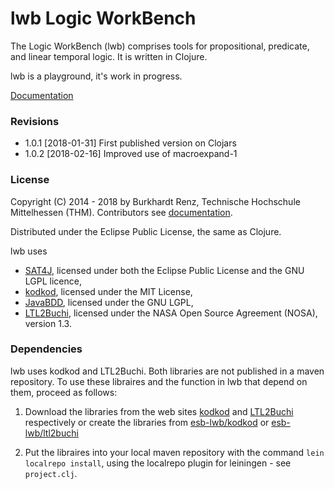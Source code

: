 # lwb Logic WorkBench

The Logic WorkBench (lwb) comprises tools for propositional, 
predicate, and linear temporal logic. It is written in Clojure.

lwb is a playground, it's work in progress.

[Documentation](https://github.com/esb-lwb/lwb/wiki)

### Revisions

- 1.0.1 [2018-01-31] First published version on Clojars
- 1.0.2 [2018-02-16] Improved use of macroexpand-1 

### License

Copyright (C) 2014 - 2018 by Burkhardt Renz, Technische Hochschule Mittelhessen (THM).
Contributors see [documentation](https://github.com/esb-lwb/lwb/wiki).

Distributed under the Eclipse Public License, the same as Clojure.

lwb uses 
- [SAT4J](http://www.sat4j.org), licensed under both the Eclipse Public License and the 
GNU LGPL licence,
- [kodkod](https://github.com/emina/kodkod), licensed under the MIT License,
- [JavaBDD](http://javabdd.sourceforge.net), licensed under the GNU LGPL,
- [LTL2Buchi](https://ti.arc.nasa.gov/profile/dimitra/projects-tools/#LTL2Buchi), licensed 
under the NASA Open Source Agreement (NOSA), version 1.3.

### Dependencies

lwb uses kodkod and LTL2Buchi. Both libraries are not published in a maven 
repository. 
To use these libraires and the function in lwb that depend on them, proceed 
as follows:
1. Download the libraries from the web sites 
[kodkod](https://github.com/emina/kodkod) and 
[LTL2Buchi](https://ti.arc.nasa.gov/profile/dimitra/projects-tools/#LTL2Buchi)
respectively or create the libraries from 
[esb-lwb/kodkod](https://github.com/esb-lwb/kodkod) or
[esb-lwb/ltl2buchi](https://github.com/esb-lwb/ltl2buchi)

2. Put the libraires into your local maven repository with the command 
`lein localrepo install`, using the localrepo plugin for leiningen - see 
`project.clj`.